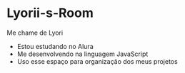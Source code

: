 # Lyorii-s-Room

Me chame de Lyori

- Estou estudando no Alura
- Me desenvolvendo na linguagem JavaScript
- Uso esse espaço para organização dos meus projetos
